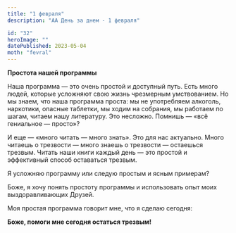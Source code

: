 ```yaml
---
title: "1 февраля"
description: "АА День за днем - 1 февраля"

id: "32"
heroImage: ""
datePublished: 2023-05-04
moth: "fevral"
---
```


**Простота нашей программы**

Наша программа — это очень простой и доступный путь. Есть много людей, которые
усложняют свою жизнь чрезмерным умствованием. Но мы знаем, что наша программа
проста: мы не употребляем алкоголь, наркотики, опасные таблетки, мы ходим на
собрания, мы работаем по шагам, читаем нашу литературу. Это несложно. Помнишь
— «всё гениальное — просто»?

И еще — «много читать — много знать». Это для нас актуально. Много читаешь о
трезвости — много знаешь о трезвости — остаешься трезвым. Читать наши книги
каждый день — это простой и эффективный способ оставаться трезвым.

Я усложняю программу или следую простым и ясным примерам?

Боже, я хочу понять простоту программы и использовать опыт моих
выздоравливающих Друзей.

Моя простая программа говорит мне, что я сделаю сегодня:

**Боже, помоги мне сегодня остаться трезвым!**
